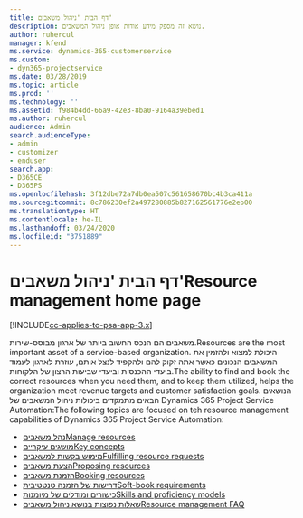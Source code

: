 ```yaml
---
title: דף הבית 'ניהול משאבים'
description: נושא זה מספק מידע אודות אופן ניהול המשאבים.
author: ruhercul
manager: kfend
ms.service: dynamics-365-customerservice
ms.custom:
- dyn365-projectservice
ms.date: 03/28/2019
ms.topic: article
ms.prod: ''
ms.technology: ''
ms.assetid: f984b4dd-66a9-42e3-8ba0-9164a39ebed1
ms.author: ruhercul
audience: Admin
search.audienceType:
- admin
- customizer
- enduser
search.app:
- D365CE
- D365PS
ms.openlocfilehash: 3f12dbe72a7db0ea507c561658670bc4b3ca411a
ms.sourcegitcommit: 8c786230ef2a497280885b827162561776e2eb00
ms.translationtype: HT
ms.contentlocale: he-IL
ms.lasthandoff: 03/24/2020
ms.locfileid: "3751889"
---
```

# <a name="resource-management-home-page"></a><span data-ttu-id="0d0b7-103">דף הבית 'ניהול משאבים'</span><span class="sxs-lookup"><span data-stu-id="0d0b7-103">Resource management home page</span></span>

[!INCLUDE[cc-applies-to-psa-app-3.x](../includes/cc-applies-to-psa-app-3x.md)]

<span data-ttu-id="0d0b7-104">משאבים הם הנכס החשוב ביותר של ארגון מבוסס-שירות.</span><span class="sxs-lookup"><span data-stu-id="0d0b7-104">Resources are the most important asset of a service-based organization.</span></span> <span data-ttu-id="0d0b7-105">היכולת למצוא ולהזמין את המשאבים הנכונים כאשר אתה זקוק להם ולהקפיד לנצל אותם, עוזרת לארגון לעמוד ביעדי ההכנסות וביעדי שביעות הרצון של הלקוחות.</span><span class="sxs-lookup"><span data-stu-id="0d0b7-105">The ability to find and book the correct resources when you need them, and to keep them utilized, helps the organization meet revenue targets and customer satisfaction goals.</span></span> <span data-ttu-id="0d0b7-106">הנושאים הבאים מתמקדים ביכולות ניהול המשאבים של Dynamics 365 Project Service Automation:</span><span class="sxs-lookup"><span data-stu-id="0d0b7-106">The following topics are focused on teh resource management capabilities of Dynamics 365 Project Service Automation:</span></span>

- [<span data-ttu-id="0d0b7-107">נהל משאבים</span><span class="sxs-lookup"><span data-stu-id="0d0b7-107">Manage resources</span></span>](manage-resources.md)
- [<span data-ttu-id="0d0b7-108">מושגים עיקריים</span><span class="sxs-lookup"><span data-stu-id="0d0b7-108">Key concepts</span></span>](reports-key-concepts.md)
- [<span data-ttu-id="0d0b7-109">מימוש בקשות למשאבים</span><span class="sxs-lookup"><span data-stu-id="0d0b7-109">Fulfilling resource requests</span></span>](resource-management-fulfill-requests.md)
- [<span data-ttu-id="0d0b7-110">הצעת משאבים</span><span class="sxs-lookup"><span data-stu-id="0d0b7-110">Proposing resources</span></span>](resource-management-propose-resources.md)
- [<span data-ttu-id="0d0b7-111">הזמנת משאבים</span><span class="sxs-lookup"><span data-stu-id="0d0b7-111">Booking resources</span></span>](resource-management-book-resources-scheduleboard.md)
- [<span data-ttu-id="0d0b7-112">דרישות של הזמנה טנטטיבית</span><span class="sxs-lookup"><span data-stu-id="0d0b7-112">Soft-book requirements</span></span>](resource-management-softbook-requirements.md)
- [<span data-ttu-id="0d0b7-113">כישורים ומודלים של מיומנות</span><span class="sxs-lookup"><span data-stu-id="0d0b7-113">Skills and proficiency models</span></span>](resource-management-skills-proficiency.md)
- [<span data-ttu-id="0d0b7-114">שאלות נפוצות בנושא ניהול משאבים</span><span class="sxs-lookup"><span data-stu-id="0d0b7-114">Resource management FAQ</span></span>](resource-management-faq.md)
